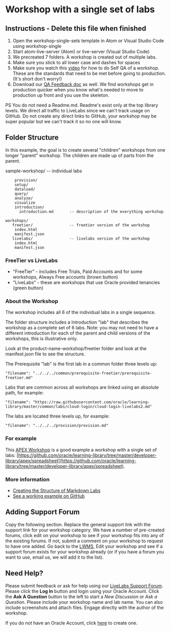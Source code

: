 # Workshop with a single set of labs

## Instructions - Delete this file when finished

1. Open the workshop-single-sets template in Atom or Visual Studio Code using workshop-single
2. Start atom-live-server (Atom) or live-server (Visual Studio Code)
3. We precreated 7 folders.  A workshop is created out of multiple labs.  
4. Make sure you stick to all lower case and dashes for spaces
5. Make sure you watch this [video](https://otube.oracle.com/media/1_ucr6grc6) for how to do Self QA of a workshop.  These are the standards that need to be met before going to production.  (It's short don't worry!)
6. Download our [QA Feedback doc](https://confluence.oraclecorp.com/confluence/download/attachments/1966947336/LiveLabs-QA-Feedback-Form-v2.docx?version=2&modificationDate=1598913736000&api=v2) as well.  We find workshops get in production quicker when you know what's needed to move to production up front and you use the skeleton.

PS  You do not need a Readme.md.  Readme's exist only at the top library levels. We direct all traffic to LiveLabs since we can't track usage on GitHub.  Do not create any direct links to GitHub, your workshop may be super popular but we can't track it so no one will know.

## Folder Structure

In this example, the goal is to create several "children" workshops from one longer "parent" workshop. The children are made up of parts from the parent.

sample-workshop/
        -- individual labs

        provision/
        setup/
        dataload/
        query/
        analyze/
        visualize
        introduction/
          introduction.md       -- description of the everything workshop

    workshops/
       freetier/                -- freetier version of the workshop
        index.html
        manifest.json
       livelabs/                -- livelabs version of the workshop
        index.html
        manifest.json


### FreeTier vs LiveLabs

* "FreeTier" - includes Free Trials, Paid Accounts and for some workshops, Always Free accounts (brown button)
* "LiveLabs" - these are workshops that use Oracle provided tenancies (green button)

### About the Workshop

The workshop includes all 6 of the individual labs in a single sequence.

The folder structure includes a Introduction "lab" that describes the workshop as a complete set of 6 labs. Note: you may not need to have a different introduction for each of the parent and child versions of the workshops, this is illustrative only.

Look at the product-name-workshop/freetier folder and look at the manifest.json file to see the structure.

The Prerequisite "lab" is the first lab in a common folder three levels up:

  ```
  "filename": "../../../common/prerequisite-freetier/prerequisite-freetier.md"
  ```

Labs that are common across all workshops are linked using an absolute path, for example:

```
"filename": "https://raw.githubusercontent.com/oracle/learning-library/master/common/labs/cloud-login/cloud-login-livelabs2.md"
```

The labs are located three levels up, for example:

  ```
  "filename": "../../../provision/provision.md"
  ```

### For example

This [APEX Workshop](https://oracle.github.io/learning-library/developer-library/apex/spreadsheet/workshops/freetier/) is a good example a workshop with a single set of labs: [https://github.com/oracle/learning-library/tree/master/developer-library/apex/spreadsheet](https://github.com/oracle/learning-library/tree/master/developer-library/apex/spreadsheet).


### More information

* [Creating the Structure of Markdown Labs](https://confluence.oraclecorp.com/confluence/display/DCS/Creating+the+Structure+of+Markdown+Labs)
* [See a working example on GitHub](https://github.com/oracle/learning-library/tree/master/data-management-library/autonomous-database/shared)

## Adding Support Forum

Copy the following section.  Replace the general support link with the support link for your workshop category.  We have a number of pre-created forums, click edit on your workshop to see if your workshop fits into any of the existing forums.  If not, submit a comment on your workshop to request to have one added.   Go back to the [LWMS](bit.ly/oraclelivelabs), Edit your workshop and see if a support forum exists for your workshop already (or if you have a forum you want to use, email us, we will add it to the list).  

## Need Help?
Please submit feedback or ask for help using our [LiveLabs Support Forum](https://community.oracle.com/tech/developers/categories/livelabsdiscussions). Please click the **Log In** button and login using your Oracle Account. Click the **Ask A Question** button to the left to start a *New Discussion* or *Ask a Question*.  Please include your workshop name and lab name.  You can also include screenshots and attach files.  Engage directly with the author of the workshop.

If you do not have an Oracle Account, click [here](https://profile.oracle.com/myprofile/account/create-account.jspx) to create one.